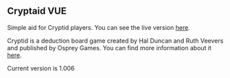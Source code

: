 ## Cryptaid VUE

Simple aid for Cryptid players. You can see the live version [here](https://cryptaid.vercel.app/).

Cryptid is a deduction board game created by Hal Duncan and Ruth Veevers and published by Osprey Games. You can find more information about it [here](https://boardgamegeek.com/boardgame/246784/cryptid).

Current version is 1.006